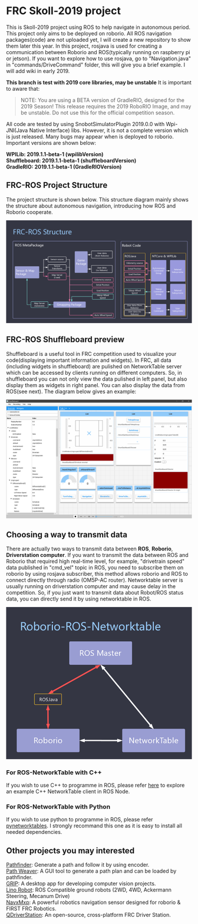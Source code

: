 # FRC Skoll-2019 project
This is Skoll-2019 project using ROS to help navigate in autonomous period. This project only aims to be deployed on roborio. All ROS navigation packages(code) are not uploaded yet, I will create a new repository to show them later this year. In this project, rosjava is used for creating a communication between Roborio and ROS(typically running on raspberry pi or jetson). If you want to explore how to use rosjava, go to "Navigation.java" in "commands/DriveCommand" folder, this will give you a brief example. I will add wiki in early 2019.

**This branch is test with 2019 core libraries, may be unstable**
It is important to aware that:
>NOTE: You are using a BETA version of GradleRIO, designed for the 2019 Season!
This release requires the 2019 RoboRIO Image, and may be unstable. Do not use this for the official competition season.

All code are tested by using SnobotSimulatorPlugin 2019.0.0 with Wpi-JNI(Java Native Interface) libs. However, it is not a complete version which is just released. Many bugs may appear when is deployed to roborio. Important versions are shown below: 

**WPILib: 2019.1.1-beta-1 (wpilibVersion)** \
**Shuffleboard: 2019.1.1-beta-1 (shuffleboardVersion)** \
**GradleRIO: 2019.1.1-beta-1 (GradleRIOVersion)** 

## FRC-ROS Project Structure
The project structure is shown below. This structure diagram mainly shows the structure about autonomous navigation, introducing how ROS and Roborio cooperate.

![image](https://github.com/eddy20001118/Skoll-2019/blob/master/images/FRC-ROS-Structure.png)

## FRC-ROS Shuffleboard preview
Shuffleboard is a useful tool in FRC competition used to visualize your code(displaying important information and widgets). In FRC, all data (including widgets in shuffleboard) are pulished on NetworkTable server which can be accessed by clients running on different computers. So, in shuffleboard you can not only view the data pulished in left panel, but also display them as widgets in right panel. You can also display the data from ROS(see next). The diagram below gives an example:

![image](https://github.com/eddy20001118/Skoll-2019/blob/master/images/FRC-ROS-Shuffleboard.PNG)

## Choosing a way to transmit data
There are actually two ways to transmit data between **ROS**, **Roborio**, **Driverstation computer**. If you want to transmit the data between ROS and Roborio that required high real-time level, for example, "drivetrain speed" data published in "cmd_vel" topic in ROS, you need to subscribe them on roborio by using rosjava subscriber, this method allows roborio and ROS to connect directly through radio (OM5P-AC router). Networktable server is usually running on driverstation computer and may cause delay in the competition. So, if you just want to transmit data about Robot/ROS status data, you can directly send it by using networktable in ROS.

<div align="center"> 
    <img src="https://github.com/eddy20001118/Skoll-2019/blob/master/images/Roborio-ROS-NetworkTable.png"/>
</div>

### For ROS-NetworkTable with C++
If you wish to use C++ to programme in ROS, please refer [here](https://github.com/eddy20001118/ROS-networktable) to explore an example C++ NetworkTable client in ROS Node.

### For ROS-NetworkTable with Python
If you wish to use python to programme in ROS, please refer [pynetworktables](https://github.com/robotpy/pynetworktables). I strongly recommand this one as it is easy to install all needed dependencies.

## Other projects you may interested
[Pathfinder](https://github.com/JacisNonsense/Pathfinder): Generate a path and follow it by using encoder. \
[Path Weaver](https://github.com/wpilibsuite/PathWeaver): A GUI tool to generate a path plan and can be loaded by pathfinder. \
[GRIP](https://github.com/WPIRoboticsProjects/GRIP): A desktop app for developing computer vision projects. \
[Lino Robot](https://github.com/linorobot/linorobot): ROS Compatible ground robots (2WD, 4WD, Ackermann Steering, Mecanum Drive) \
[NavxMxp](https://github.com/kauailabs/navxmxp): A powerful robotics navigation sensor designed for roborio & FIRST FRC Robotics. \
[QDriverStation](https://github.com/FRC-Utilities/QDriverStation): An open-source, cross-platform FRC Driver Station.
